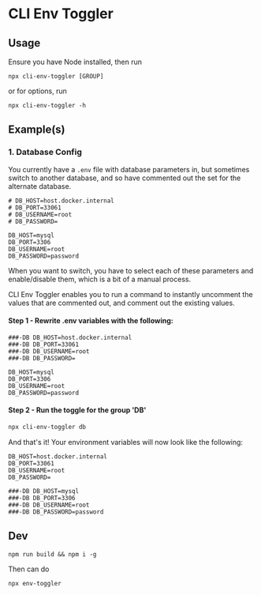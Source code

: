 # CLI Env Toggler

## Usage

Ensure you have Node installed, then run

```
npx cli-env-toggler [GROUP]
```

or for options, run

```
npx cli-env-toggler -h
```

## Example(s)

### 1. Database Config
You currently have a `.env` file with database parameters in, but sometimes switch to another database, and so have commented out the set for the alternate database.

```env
# DB_HOST=host.docker.internal
# DB_PORT=33061
# DB_USERNAME=root
# DB_PASSWORD=

DB_HOST=mysql
DB_PORT=3306
DB_USERNAME=root
DB_PASSWORD=password
```

When you want to switch, you have to select each of these parameters and enable/disable them, which is a bit of a manual process.

CLI Env Toggler enables you to run a command to instantly uncomment the values that are commented out, and comment out the existing values.

#### Step 1 - Rewrite .env variables with the following:
```env
###-DB DB_HOST=host.docker.internal
###-DB DB_PORT=33061
###-DB DB_USERNAME=root
###-DB DB_PASSWORD=

DB_HOST=mysql
DB_PORT=3306
DB_USERNAME=root
DB_PASSWORD=password
```

#### Step 2 - Run the toggle for the group 'DB'
```bash
npx cli-env-toggler db
```

And that's it! Your environment variables will now look like the following:
```env
DB_HOST=host.docker.internal
DB_PORT=33061
DB_USERNAME=root
DB_PASSWORD=

###-DB DB_HOST=mysql
###-DB DB_PORT=3306
###-DB DB_USERNAME=root
###-DB DB_PASSWORD=password
```

## Dev

```
npm run build && npm i -g
```

Then can do
```
npx env-toggler
```